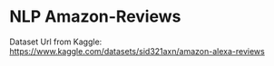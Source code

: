 # NLP Amazon-Reviews

Dataset Url from Kaggle: https://www.kaggle.com/datasets/sid321axn/amazon-alexa-reviews
